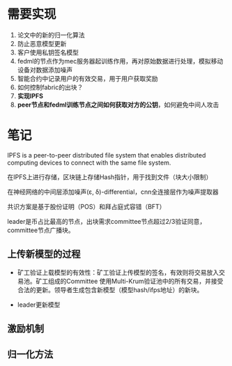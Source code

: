 # 需要实现
1. 论文中的新的归一化算法
2. 防止恶意模型更新
3. 客户使用私钥签名模型
4. fedml的节点作为mec服务器起训练作用，再对原始数据进行处理，模拟移动设备对数据添加噪声
5. 智能合约中记录用户的有效交易，用于用户获取奖励
6. 如何控制fabric的出块？
7. **实现IPFS**
8. **peer节点和fedml训练节点之间如何获取对方的公钥**，如何避免中间人攻击

# 笔记
IPFS is a peer-to-peer distributed file system that enables distributed computing devices to connect with the same file system.

在IPFS上进行存储，区块链上存储Hash指针，用于找到文件（块大小限制）

在神经网络的中间层添加噪声(ε, δ)-differential，cnn全连接层作为噪声提取器

共识方案是基于股份证明（POS）和拜占庭式容错（BFT）

leader是币占比最高的节点，出块需求committee节点超过2/3验证同意，committee节点广播块。


## 上传新模型的过程

- 矿工验证上载模型的有效性：矿工验证上传模型的签名，有效则将交易放入交易池。矿工组成的Committee 使用Multi-Krum验证池中的所有交易，并接受合法的更新。领导者生成包含新模型（模型hash/ifps地址）的新块。

- leader更新模型

## 激励机制

## 归一化方法